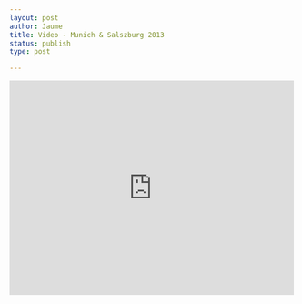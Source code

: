 ```yaml
---
layout: post
author: Jaume
title: Video - Munich & Salszburg 2013
status: publish
type: post

---
```

<iframe src="http://player.vimeo.com/video/82573006?title=0&amp;byline=0&amp;color=679AF1&amp;portrait=0" width="500" height="377" frameborder="0"></iframe>

